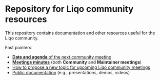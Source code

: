 # Repository for Liqo community resources
This repository contains documentation and other resources useful for the Liqo community.

Fast pointers:
- [**Date and agenda** of the next community meeting](meetings/README.md)
- [**Meetings minutes**](meetings/minutes/) (both **Community** and **Maintainer meetings**)
- [How to propose a new topic for upcoming Liqo community meetings](COMMUNITY-HOW-TO.md)
- [Public documentation](docs/) (e.g., presentations, demos, videos)
